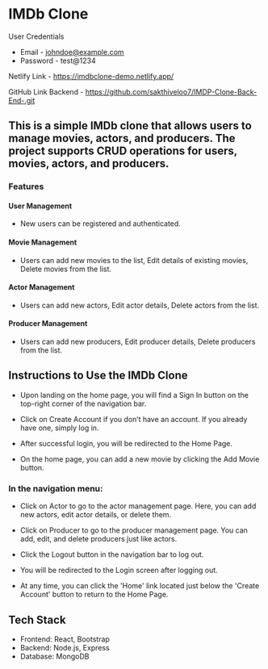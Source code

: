 # IMDb Clone

User Credentials
- Email - johndoe@example.com
- Password - test@1234

Netlify Link - https://imdbclone-demo.netlify.app/

GitHub Link Backend - https://github.com/sakthiveloo7/IMDP-Clone-Back-End-.git

## This is a simple IMDb clone that allows users to manage movies, actors, and producers. The project supports CRUD operations for users, movies, actors, and producers.

### Features
#### User Management
- New users can be registered and authenticated.

#### Movie Management
- Users can add new movies to the list,
Edit details of existing movies,
Delete movies from the list.

#### Actor Management

- Users can add new actors,
Edit actor details,
Delete actors from the list.

#### Producer Management

- Users can add new producers,
Edit producer details, 
Delete producers from the list.

## Instructions to Use the IMDb Clone
- Upon landing on the home page, you will find a Sign In button on the top-right corner of the navigation bar.

- Click on Create Account if you don’t have an account. If you already have one, simply log in.

- After successful login, you will be redirected to the Home Page.

- On the home page, you can add a new movie by clicking the Add Movie button.

### In the navigation menu:

- Click on Actor to go to the actor management page. Here, you can add new actors, edit actor details, or delete them.

- Click on Producer to go to the producer management page. You can add, edit, and delete producers just like actors.

- Click the Logout button in the navigation bar to log out.

- You will be redirected to the Login screen after logging out.

- At any time, you can click the 'Home' link located just below the 'Create Account' button to return to the Home Page.

## Tech Stack
- Frontend: React, Bootstrap
- Backend: Node.js, Express
- Database: MongoDB
